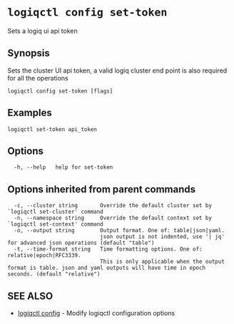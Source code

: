 # `logiqctl config set-token`

Sets a logiq ui api token

## Synopsis


Sets the cluster UI api token, a valid logiq cluster end point is also required for all the operations
		

```
logiqctl config set-token [flags]
```

## Examples

```
logiqctl set-token api_token
```

## Options

```
  -h, --help   help for set-token
```

## Options inherited from parent commands

```
  -c, --cluster string       Override the default cluster set by `logiqctl set-cluster' command
  -n, --namespace string     Override the default context set by `logiqctl set-context' command
  -o, --output string        Output format. One of: table|json|yaml. 
                             json output is not indented, use '| jq' for advanced json operations (default "table")
  -t, --time-format string   Time formatting options. One of: relative|epoch|RFC3339. 
                             This is only applicable when the output format is table. json and yaml outputs will have time in epoch seconds. (default "relative")
```

## SEE ALSO

* [logiqctl config](/config/logiqctl_config)	 - Modify logiqctl configuration options

